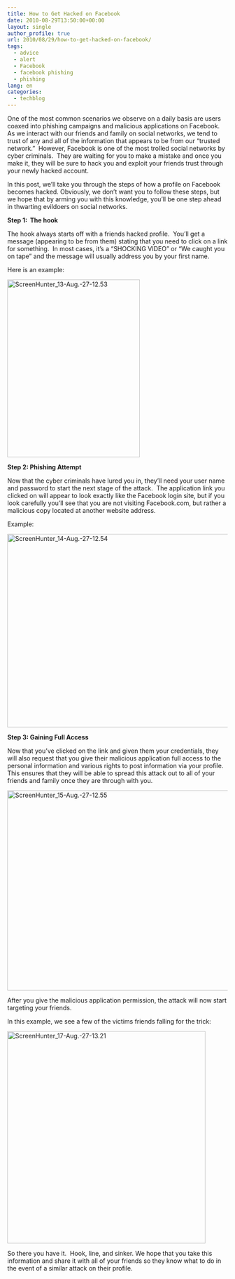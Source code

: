 ```yaml
---
title: How to Get Hacked on Facebook
date: 2010-08-29T13:50:00+00:00
layout: single
author_profile: true
url: 2010/08/29/how-to-get-hacked-on-facebook/
tags:
  - advice
  - alert
  - Facebook
  - facebook phishing
  - phishing
lang: en
categories: 
  - techblog
---
```

One of the most common scenarios we observe on a daily basis are users coaxed into phishing campaigns and malicious applications on Facebook.  As we interact with our friends and family on social networks, we tend to trust of any and all of the information that appears to be from our “trusted network.”  However, Facebook is one of the most trolled social networks by cyber criminals.  They are waiting for you to make a mistake and once you make it, they will be sure to hack you and exploit your friends trust through your newly hacked account.

In this post, we’ll take you through the steps of how a profile on Facebook becomes hacked. Obviously, we don’t want you to follow these steps, but we hope that by arming you with this knowledge, you’ll be one step ahead in thwarting evildoers on social networks.

**Step 1:  The hook**

The hook always starts off with a friends hacked profile.  You’ll get a message (appearing to be from them) stating that you need to click on a link for something.  In most cases, it’s a “SHOCKING VIDEO” or “We caught you on tape” and the message will usually address you by your first name.

Here is an example:

[<img title="ScreenHunter_13-Aug.-27-12.53" border="0" alt="ScreenHunter_13-Aug.-27-12.53" src="http://lh4.ggpht.com/_vaUVXcmC3OI/THpeRfjAqAI/AAAAAAAACZ8/pQ5idkVTjxI/ScreenHunter_13-Aug.-27-12.53_thumb%5B2%5D.jpg?imgmax=800" width="303" height="405" />](http://lh3.ggpht.com/_vaUVXcmC3OI/THpeOyrJkAI/AAAAAAAACZ4/8Oj7RRGk5fA/s1600-h/ScreenHunter_13-Aug.-27-12.53%5B5%5D.jpg)

**Step 2: Phishing Attempt**

Now that the cyber criminals have lured you in, they’ll need your user name and password to start the next stage of the attack.  The application link you clicked on will appear to look exactly like the Facebook login site, but if you look carefully you’ll see that you are not visiting Facebook.com, but rather a malicious copy located at another website address.

Example:

[<img title="ScreenHunter_14-Aug.-27-12.54" border="0" alt="ScreenHunter_14-Aug.-27-12.54" src="http://lh4.ggpht.com/_vaUVXcmC3OI/THpeY3Z6DcI/AAAAAAAACaE/E4mTQAn9N8Q/ScreenHunter_14-Aug.-27-12.54_thumb%5B2%5D.jpg?imgmax=800" width="644" height="441" />](http://lh6.ggpht.com/_vaUVXcmC3OI/THpeVKNrJ2I/AAAAAAAACaA/IUgT6AdAWlk/s1600-h/ScreenHunter_14-Aug.-27-12.54%5B5%5D.jpg)

**Step 3: Gaining Full Access**

Now that you’ve clicked on the link and given them your credentials, they will also request that you give their malicious application full access to the personal information and various rights to post information via your profile.  This ensures that they will be able to spread this attack out to all of your friends and family once they are through with you.

[<img title="ScreenHunter_15-Aug.-27-12.55" border="0" alt="ScreenHunter_15-Aug.-27-12.55" src="http://lh3.ggpht.com/_vaUVXcmC3OI/THpeiN5wq4I/AAAAAAAACaM/b-liPzqqOgg/ScreenHunter_15-Aug.-27-12.55_thumb%5B1%5D.jpg?imgmax=800" width="644" height="456" />](http://lh6.ggpht.com/_vaUVXcmC3OI/THpedWLWCDI/AAAAAAAACaI/k4dHT_s8pTU/s1600-h/ScreenHunter_15-Aug.-27-12.55%5B4%5D.jpg)

After you give the malicious application permission, the attack will now start targeting your friends.

In this example, we see a few of the victims friends falling for the trick:

[<img title="ScreenHunter_17-Aug.-27-13.21" border="0" alt="ScreenHunter_17-Aug.-27-13.21" src="http://lh5.ggpht.com/_vaUVXcmC3OI/THpeqewNosI/AAAAAAAACaU/XLM2MyUX_Vw/ScreenHunter_17-Aug.-27-13.21_thumb%5B2%5D.jpg?imgmax=800" width="453" height="484" />](http://lh6.ggpht.com/_vaUVXcmC3OI/THpembLKRsI/AAAAAAAACaQ/aao7TDdMxFI/s1600-h/ScreenHunter_17-Aug.-27-13.21%5B5%5D.jpg)

So there you have it.  Hook, line, and sinker. We hope that you take this information and share it with all of your friends so they know what to do in the event of a similar attack on their profile.
